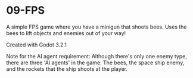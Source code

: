 # 09-FPS
A simple FPS game where you have a minigun that shoots bees.
Uses the bees to lift objects and enemies out of your way!

Created with Godot 3.2.1

Note for the AI agent requirement: Although there's only one enemy type, there are three 'AI agents' in the game: The bees, the space ship enemy, and the rockets that the ship shoots at the player.
